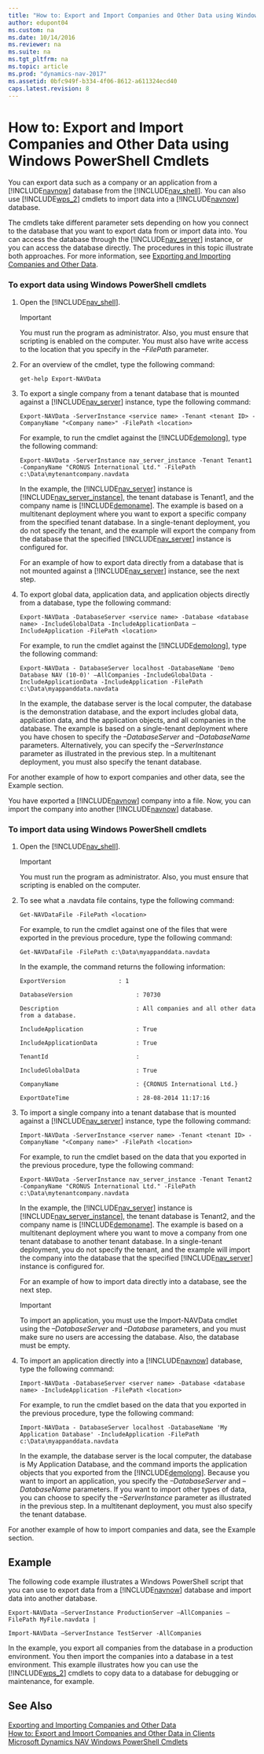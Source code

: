 ```yaml
---
title: "How to: Export and Import Companies and Other Data using Windows PowerShell Cmdlets"
author: edupont04
ms.custom: na
ms.date: 10/14/2016
ms.reviewer: na
ms.suite: na
ms.tgt_pltfrm: na
ms.topic: article
ms.prod: "dynamics-nav-2017"
ms.assetid: 0bfc949f-b334-4f06-8612-a611324ecd40
caps.latest.revision: 8
---
```

# How to: Export and Import Companies and Other Data using Windows PowerShell Cmdlets
You can export data such as a company or an application from a [!INCLUDE[navnow](includes/navnow_md.md)] database from the [!INCLUDE[nav_shell](includes/nav_shell_md.md)]. You can also use [!INCLUDE[wps_2](includes/wps_2_md.md)] cmdlets to import data into a [!INCLUDE[navnow](includes/navnow_md.md)] database.  

 The cmdlets take different parameter sets depending on how you connect to the database that you want to export data from or import data into. You can access the database through the [!INCLUDE[nav_server](includes/nav_server_md.md)] instance, or you can access the database directly. The procedures in this topic illustrate both approaches. For more information, see [Exporting and Importing Companies and Other Data](Exporting-and-Importing-Companies-and-Other-Data.md).  

### To export data using Windows PowerShell cmdlets  

1.  Open the [!INCLUDE[nav_shell](includes/nav_shell_md.md)].  

    > [!IMPORTANT]  
    >  You must run the program as administrator. Also, you must ensure that scripting is enabled on the computer. You must also have write access to the location that you specify in the *–FilePath* parameter.  

2.  For an overview of the cmdlet, type the following command:  

    ```  
    get-help Export-NAVData  
    ```  

3.  To export a single company from a tenant database that is mounted against a [!INCLUDE[nav_server](includes/nav_server_md.md)] instance, type the following command:  

    ```  
    Export-NAVData -ServerInstance <service name> -Tenant <tenant ID> -CompanyName "<Company name>" -FilePath <location>  
    ```  

     For example, to run the cmdlet against the [!INCLUDE[demolong](includes/demolong_md.md)], type the following command:  

    ```  
    Export-NAVData -ServerInstance nav_server_instance -Tenant Tenant1 -CompanyName "CRONUS International Ltd." -FilePath c:\Data\mytenantcompany.navdata  
    ```  

     In the example, the [!INCLUDE[nav_server](includes/nav_server_md.md)] instance is [!INCLUDE[nav_server_instance](includes/nav_server_instance_md.md)], the tenant database is Tenant1, and the company name is [!INCLUDE[demoname](includes/demoname_md.md)]. The example is based on a multitenant deployment where you want to export a specific company from the specified tenant database. In a single-tenant deployment, you do not specify the tenant, and the example will export the company from the database that the specified [!INCLUDE[nav_server](includes/nav_server_md.md)] instance is configured for.  

     For an example of how to export data directly from a database that is not mounted against a [!INCLUDE[nav_server](includes/nav_server_md.md)] instance, see the next step.  

4.  To export global data, application data, and application objects directly from a database, type the following command:  

    ```  
    Export-NAVData -DatabaseServer <service name> -Database <database name> -IncludeGlobalData -IncludeApplicationData –IncludeApplication -FilePath <location>  
    ```  

     For example, to run the cmdlet against the [!INCLUDE[demolong](includes/demolong_md.md)], type the following command:  

    ```  
    Export-NAVData - DatabaseServer localhost -DatabaseName 'Demo Database NAV (10-0)' –AllCompanies -IncludeGlobalData -IncludeApplicationData -IncludeApplication -FilePath c:\Data\myappanddata.navdata  
    ```  

     In the example, the database server is the local computer, the database is the demonstration database, and the export includes global data, application data, and the application objects, and all companies in the database. The example is based on a single-tenant deployment where you have chosen to specify the *–DatabaseServer* and *–DatabaseName* parameters. Alternatively, you can specify the *–ServerInstance* parameter as illustrated in the previous step. In a multitenant deployment, you must also specify the tenant database.  

 For another example of how to export companies and other data, see the Example section.  

 You have exported a [!INCLUDE[navnow](includes/navnow_md.md)] company into a file. Now, you can import the company into another [!INCLUDE[navnow](includes/navnow_md.md)] database.  

### To import data using Windows PowerShell cmdlets  

1.  Open the [!INCLUDE[nav_shell](includes/nav_shell_md.md)].  

    > [!IMPORTANT]  
    >  You must run the program as administrator. Also, you must ensure that scripting is enabled on the computer.  

2.  To see what a .navdata file contains, type the following command:  

    ```  
    Get-NAVDataFile -FilePath <location>  
    ```  

     For example, to run the cmdlet against one of the files that were exported in the previous procedure, type the following command:  

    ```  
    Get-NAVDataFile -FilePath c:\Data\myappanddata.navdata  
    ```  

     In the example, the command returns the following information:  

    ```  
    ExportVersion               : 1  

    DatabaseVersion                  : 70730  

    Description                      : All companies and all other data from a database.  

    IncludeApplication               : True  

    IncludeApplicationData           : True  

    TenantId                         :    

    IncludeGlobalData                : True  

    CompanyName                      : {CRONUS International Ltd.}   

    ExportDateTime                   : 28-08-2014 11:17:16  
    ```  

3.  To import a single company into a tenant database that is mounted against a [!INCLUDE[nav_server](includes/nav_server_md.md)] instance, type the following command:  

    ```  
    Import-NAVData -ServerInstance <server name> -Tenant <tenant ID> -CompanyName "<Company name>" -FilePath <location>  
    ```  

     For example, to run the cmdlet based on the data that you exported in the previous procedure, type the following command:  

    ```  
    Export-NAVData -ServerInstance nav_server_instance -Tenant Tenant2 -CompanyName "CRONUS International Ltd." -FilePath c:\Data\mytenantcompany.navdata  
    ```  

     In the example, the [!INCLUDE[nav_server](includes/nav_server_md.md)] instance is [!INCLUDE[nav_server_instance](includes/nav_server_instance_md.md)], the tenant database is Tenant2, and the company name is [!INCLUDE[demoname](includes/demoname_md.md)]. The example is based on a multitenant deployment where you want to move a company from one tenant database to another tenant database. In a single-tenant deployment, you do not specify the tenant, and the example will import the company into the database that the specified [!INCLUDE[nav_server](includes/nav_server_md.md)] instance is configured for.  

     For an example of how to import data directly into a database, see the next step.  

    > [!IMPORTANT]  
    >  To import an application, you must use the Import-NAVData cmdlet using the *–DatabaseServer* and *–Database* parameters, and you must make sure no users are accessing the database. Also, the database must be empty.  

4.  To import an application directly into a [!INCLUDE[navnow](includes/navnow_md.md)] database, type the following command:  

    ```  
    Import-NAVData -DatabaseServer <server name> -Database <database name> -IncludeApplication -FilePath <location>  
    ```  

     For example, to run the cmdlet based on the data that you exported in the previous procedure, type the following command:  

    ```  
    Import-NAVData - DatabaseServer localhost -DatabaseName 'My Application Database' -IncludeApplication -FilePath c:\Data\myappanddata.navdata  
    ```  

     In the example, the database server is the local computer, the database is My Application Database, and the command imports the application objects that you exported from the [!INCLUDE[demolong](includes/demolong_md.md)]. Because you want to import an application, you specify the *–DatabaseServer* and *–DatabaseName* parameters. If you want to import other types of data, you can choose to specify the *–ServerInstance* parameter as illustrated in the previous step. In a multitenant deployment, you must also specify the tenant database.  

 For another example of how to import companies and data, see the Example section.  

## Example  
 The following code example illustrates a Windows PowerShell script that you can use to export data from a [!INCLUDE[navnow](includes/navnow_md.md)] database and import data into another database.  

```  
Export-NAVData –ServerInstance ProductionServer –AllCompanies –FilePath MyFile.navdata |  

Import-NAVData –ServerInstance TestServer -AllCompanies  
```  

 In the example, you export all companies from the database in a production environment. You then import the companies into a database in a test environment. This example illustrates how you can use the [!INCLUDE[wps_2](includes/wps_2_md.md)] cmdlets to copy data to a database for debugging or maintenance, for example.  

## See Also  
 [Exporting and Importing Companies and Other Data](Exporting-and-Importing-Companies-and-Other-Data.md)   
 [How to: Export and Import Companies and Other Data in Clients](How-to--Export-and-Import-Companies-and-Other-Data-in-Clients.md)   
 [Microsoft Dynamics NAV Windows PowerShell Cmdlets](Microsoft-Dynamics-NAV-Windows-PowerShell-Cmdlets.md)
